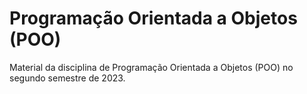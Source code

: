 # Programação Orientada a Objetos (POO)
Material da disciplina de Programação Orientada a Objetos (POO) no segundo semestre de 2023.
